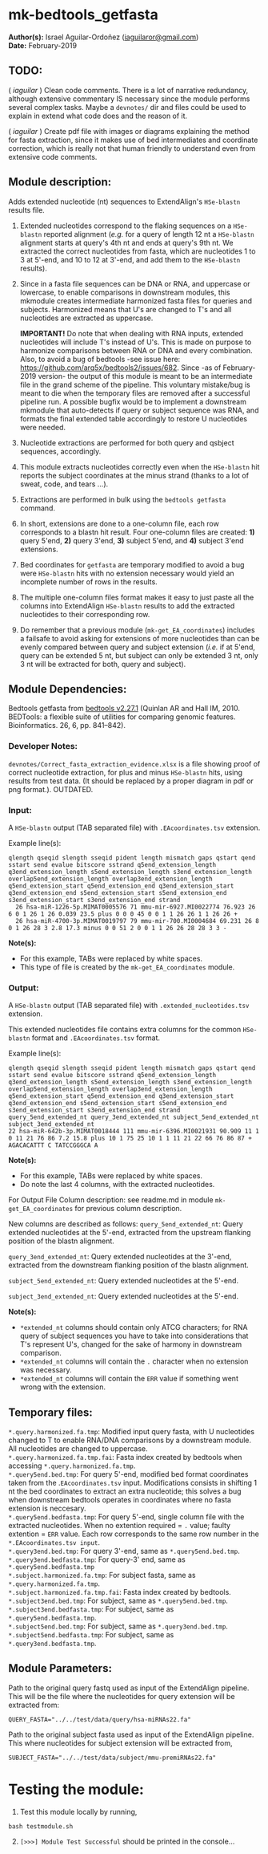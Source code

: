 # mk-bedtools_getfasta  
**Author(s):** Israel Aguilar-Ordoñez (iaguilaror@gmail.com)  
**Date:** February-2019

## TODO:
 ( *iaguilar* ) Clean code comments. There is a lot of narrative redundancy, although extensive commentary IS necessary since the module performs several complex tasks. Maybe a `devnotes/` dir and files could be used to explain in extend what code does and the reason of it.

 ( *iaguilar* ) Create pdf file with images or diagrams explaining the method for fasta extraction, since it makes use of bed intermediates and coordinate correction, which is really not that human friendly to understand even from extensive code comments.

## Module description:
Adds extended nucleotide (nt) sequences to ExtendAlign's `HSe-blastn` results file.

1. Extended nucleotides correspond to the flaking sequences on a `HSe-blastn` reported alignment (*e.g.* for a query of length 12 nt a `HSe-blastn` alignment starts at query's 4th nt and ends at query's 9th nt. We extracted the correct nucleotides from fasta, which are nucleotides 1 to 3 at 5'-end, and 10 to 12 at 3'-end, and add them to the `HSe-blastn` results).

2. Since in a fasta file sequences can be DNA or RNA, and uppercase or lowercase, to enable comparisons in downstream modules, this mkmodule creates intermediate harmonized fasta files for queries and subjects. Harmonized means that U's are changed to T's  and all nucleotides are extracted as uppercase.

    **IMPORTANT!** Do note that when dealing with RNA inputs, extended nucleotides will include T's instead of U's. This is made on purpose to harmonize comparisons between RNA or DNA and every combination. Also, to avoid a bug of bedtools -see issue here: https://github.com/arq5x/bedtools2/issues/682. Since -as of February-2019 version- the output of this module is meant to be an intermediate file in the grand scheme of the pipeline. This voluntary mistake/bug is meant to die when the temporary files are removed after a successful pipeline run. A possible bugfix would be to implement a downstream mkmodule that auto-detects if query or subject sequence was RNA, and formats the final extended table accordingly to restore U nucleotides were needed.

3. Nucleotide extractions are performed for both query and qsbject sequences, accordingly.

4. This module extracts nucleotides correctly even when the `HSe-blastn` hit reports the subject coordinates at the minus strand (thanks to a lot of sweat, code, and tears ...).

5. Extractions are performed in bulk using the `bedtools getfasta` command.

6. In short, extensions are done to a one-column file, each row corresponds to a blastn hit result. Four one-column files are created: **1)** query 5'end, **2)** query 3'end, **3)** subject 5'end, and **4)** subject 3'end extensions.

7. Bed coordinates for `getfasta` are temporary modified to avoid a bug were `HSe-blastn` hits with no extension necessary would yield an incomplete number of rows in the results.

8. The multiple one-column files format makes it easy to just paste all the columns into ExtendAlign `HSe-blastn` results to add the extracted nucleotides to their corresponding row.

9. Do remember that a previous module (`mk-get_EA_coordinates`) includes a failsafe to avoid asking for extensions of more nucleotides than can be evenly compared between query and subject extension (*i.e.* if at 5'end, query can be extended 5 nt, but subject can only be extended 3 nt, only 3 nt will be extracted for both, query and subject).

## Module Dependencies:
Bedtools getfasta from [bedtools v2.27.1](https://bedtools.readthedocs.io/en/latest/) (Quinlan AR and Hall IM, 2010. BEDTools: a flexible suite of utilities for comparing genomic features. Bioinformatics. 26, 6, pp. 841–842).

### Developer Notes:
`devnotes/Correct_fasta_extraction_evidence.xlsx` is a file showing proof of correct nucleotide extraction, for plus and minus `HSe-blastn` hits, using results from test data. (It should be replaced by a proper diagram in pdf or png format.). OUTDATED.

### Input:
A `HSe-blastn` output (TAB separated file) with `.EAcoordinates.tsv` extension.

Example line(s):
```
qlength qseqid slength sseqid pident length mismatch gaps qstart qend sstart send evalue bitscore sstrand q5end_extension_length q3end_extension_length s5end_extension_length s3end_extension_length overlap5end_extension_length overlap3end_extension_length q5end_extension_start q5end_extension_end q3end_extension_start q3end_extension_end s5end_extension_start s5end_extension_end s3end_extension_start s3end_extension_end strand
  26 hsa-miR-1226-5p.MIMAT0005576 71 mmu-mir-6927.MI0022774 76.923 26 6 0 1 26 1 26 0.039 23.5 plus 0 0 0 45 0 0 1 1 26 26 1 1 26 26 +
  26 hsa-miR-4700-3p.MIMAT0019797 79 mmu-mir-700.MI0004684 69.231 26 8 0 1 26 28 3 2.8 17.3 minus 0 0 51 2 0 0 1 1 26 26 28 28 3 3 -
```

**Note(s):**
* For this example, TABs were replaced by white spaces.
* This type of file is created by the `mk-get_EA_coordinates` module.

### Output:
A `HSe-blastn` output (TAB separated file) with `.extended_nucleotides.tsv` extension.

This extended nucleotides file contains extra columns for the common `HSe-blastn` format and `.EAcoordinates.tsv` format.

Example line(s):
```
qlength qseqid slength sseqid pident length mismatch gaps qstart qend sstart send evalue bitscore sstrand q5end_extension_length q3end_extension_length s5end_extension_length s3end_extension_length overlap5end_extension_length overlap3end_extension_length q5end_extension_start q5end_extension_end q3end_extension_start q3end_extension_end s5end_extension_start s5end_extension_end s3end_extension_start s3end_extension_end strand query_5end_extended_nt query_3end_extended_nt subject_5end_extended_nt subject_3end_extended_nt
22 hsa-miR-642b-3p.MIMAT0018444 111 mmu-mir-6396.MI0021931 90.909 11 1 0 11 21 76 86 7.2 15.8 plus 10 1 75 25 10 1 1 11 21 22 66 76 86 87 + AGACACATTT C TATCCGGGCA A
```

**Note(s):**
* For this example, TABs were replaced by white spaces.
* Do note the last 4 columns, with the extracted nucleotides.

For Output File Column description: see readme.md in module `mk-get_EA_coordinates` for previous column description.

New columns are described as follows:
`query_5end_extended_nt`: Query extended nucleotides at the 5'-end, extracted from the upstream flanking position of the blastn alignment.  

`query_3end_extended_nt`: Query extended nucleotides at the 3'-end, extracted from the downstream flanking position of the blastn alignment.  

`subject_5end_extended_nt`: Query extended nucleotides at the 5'-end.  

`subject_3end_extended_nt`: Query extended nucleotides at the 5'-end.  


**Note(s):**
* `*extended_nt` columns should contain only ATCG characters; for RNA query of subject sequences you have to take into considerations that T's represent U's, changed for the sake of harmony in downstream comparison.
* `*extended_nt` columns will contain the `.` character when no extension was necessary.
* `*extended_nt` columns will contain the `ERR` value if something went wrong with the extension.

## Temporary files:
`*.query.harmonized.fa.tmp`: Modified input query fasta, with U nucleotides changed to T to enable RNA/DNA comparisons by a downstream module. All nucleotides are changed to uppercase.  
`*.query.harmonized.fa.tmp.fai`: Fasta index created by bedtools when accessing `*.query.harmonized.fa.tmp`.  
`*.query5end.bed.tmp`: For query 5'-end, modified bed format coordinates taken from the .`EAcoordinates.tsv` input. Modifications consists in shifting 1 nt the bed coordinates to extract an extra nucleotide; this solves a bug when downstream bedtools operates in coordinates where no fasta extension is neccesary.  
`*.query5end.bedfasta.tmp`:  For query 5'-end, single column file with the extracted nucleotides. When no extention required = `.` value; faulty extention = `ERR` value. Each row corresponds to the same row number in the `*.EAcoordinates.tsv input`.  
`*.query3end.bed.tmp`: For query 3'-end, same as `*.query5end.bed.tmp`.  
`*.query3end.bedfasta.tmp`:  For query-3' end, same as `*.query5end.bedfasta.tmp`  
`*.subject.harmonized.fa.tmp`: For subject fasta, same as `*.query.harmonized.fa.tmp`.  
`*.subject.harmonized.fa.tmp.fai`: Fasta index created by bedtools.  
`*.subject3end.bed.tmp`: For subject, same as `*.query5end.bed.tmp`.  
`*.subject3end.bedfasta.tmp`: For subject, same as `*.query5end.bedfasta.tmp`.  
`*.subject5end.bed.tmp`: For subject, same as `*.query3end.bed.tmp`.  
`*.subject5end.bedfasta.tmp`: For subject, same as `*.query3end.bedfasta.tmp`.  

## Module Parameters:
Path to the original query fastq used as input of the ExtendAlign pipeline.
This will be the file where the nucleotides for query extension will be extracted from:

```
QUERY_FASTA="../../test/data/query/hsa-miRNAs22.fa"
```

Path to the original subject fasta used as input of the ExtendAlign pipeline.
This where nucleotides for subject extension will be extracted from,

```
SUBJECT_FASTA="../../test/data/subject/mmu-premiRNAs22.fa"
```

# Testing the module:
1. Test this module locally by running,

```
bash testmodule.sh
```

2. `[>>>] Module Test Successful` should be printed in the console...


